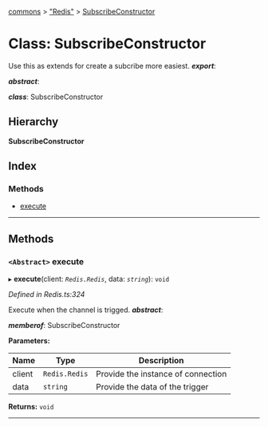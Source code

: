 [commons](../README.md) > ["Redis"](../modules/_redis_.md) > [SubscribeConstructor](../classes/_redis_.subscribeconstructor.md)

# Class: SubscribeConstructor

Use this as extends for create a subcribe more easiest.
*__export__*: 

*__abstract__*: 

*__class__*: SubscribeConstructor

## Hierarchy

**SubscribeConstructor**

## Index

### Methods

* [execute](_redis_.subscribeconstructor.md#execute)

---

## Methods

<a id="execute"></a>

### `<Abstract>` execute

▸ **execute**(client: *`Redis.Redis`*, data: *`string`*): `void`

*Defined in Redis.ts:324*

Execute when the channel is trigged.
*__abstract__*: 

*__memberof__*: SubscribeConstructor

**Parameters:**

| Name | Type | Description |
| ------ | ------ | ------ |
| client | `Redis.Redis` |  Provide the instance of connection |
| data | `string` |  Provide the data of the trigger |

**Returns:** `void`

___

